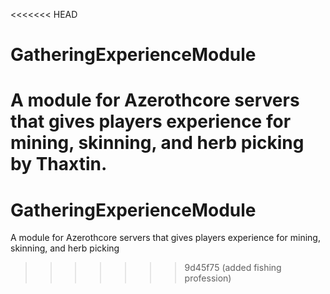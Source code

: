 <<<<<<< HEAD
# GatheringExperienceModule
A module for Azerothcore servers that gives players experience for mining, skinning, and herb picking by Thaxtin.
=======
# GatheringExperienceModule
A module for Azerothcore servers that gives players experience for mining, skinning, and herb picking
>>>>>>> 9d45f75 (added fishing profession)
